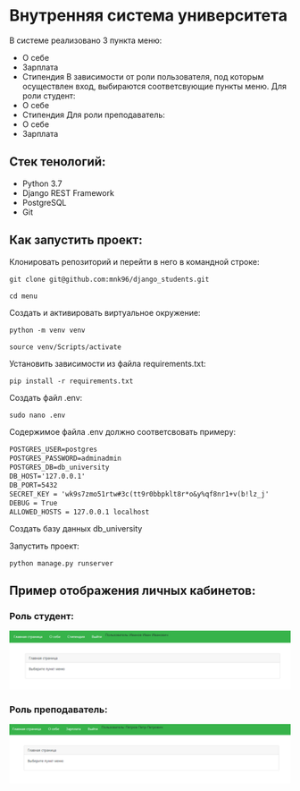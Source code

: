 # Внутренняя система университета
В системе реализовано 3 пункта меню:
- О себе
- Зарплата
- Стипендия
В зависимости от роли пользователя, под которым осуществлен вход, выбираются соответсвующие пункты меню.
Для роли студент:
- О себе
- Стипендия
Для роли преподаватель:
- О себе
- Зарплата
## Стек тенологий:
- Python 3.7
- Django REST Framework
- PostgreSQL
- Git

## Как запустить проект:

Клонировать репозиторий и перейти в него в командной строке:

```
git clone git@github.com:mnk96/django_students.git
```

```
cd menu
```

Cоздать и активировать виртуальное окружение:

```
python -m venv venv
```
```
source venv/Scripts/activate
```

Установить зависимости из файла requirements.txt:

```
pip install -r requirements.txt
```

Создать файл .env:

```
sudo nano .env
```
Содержимое файла .env должно соответсвовать примеру:

```
POSTGRES_USER=postgres
POSTGRES_PASSWORD=adminadmin
POSTGRES_DB=db_university
DB_HOST='127.0.0.1'
DB_PORT=5432
SECRET_KEY = 'wk9s7zmo51rtw#3c(tt9r0bbpklt8r*o&y%qf8nr1+v(b!lz_j'
DEBUG = True
ALLOWED_HOSTS = 127.0.0.1 localhost
```
Создать базу данных db_university

Запустить проект:

```
python manage.py runserver
```
## Пример отображения личных кабинетов:
### Роль студент:
<picture>
  <img alt="Student" src="images/student.png">
</picture>

### Роль преподаватель:
<picture>
  <img alt="" src="images/teacher.png">
</picture>
